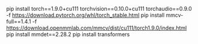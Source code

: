pip install torch==1.9.0+cu111 torchvision==0.10.0+cu111 torchaudio==0.9.0 -f https://download.pytorch.org/whl/torch_stable.html
pip install mmcv-full==1.4.1 -f https://download.openmmlab.com/mmcv/dist/cu111/torch1.9.0/index.html
pip install mmdet==2.28.2
pip install transformers